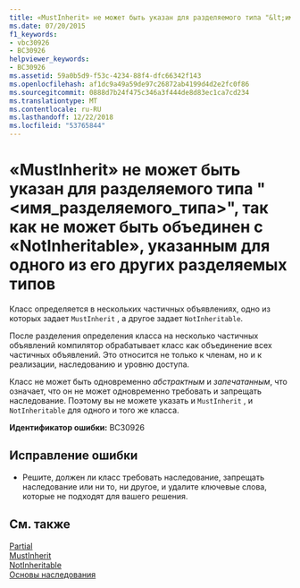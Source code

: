 ```yaml
---
title: «MustInherit» не может быть указан для разделяемого типа "&lt;имя_разделяемого_типа&gt;", так как не может быть объединен с «NotInheritable», указанным для одного из его других разделяемых типов
ms.date: 07/20/2015
f1_keywords:
- vbc30926
- BC30926
helpviewer_keywords:
- BC30926
ms.assetid: 59a0b5d9-f53c-4234-88f4-dfc66342f143
ms.openlocfilehash: af1dc9a49a59de97c26872ab4199d4d2e2fc0f86
ms.sourcegitcommit: 0888d7b24f475c346a3f444de8d83ec1ca7cd234
ms.translationtype: MT
ms.contentlocale: ru-RU
ms.lasthandoff: 12/22/2018
ms.locfileid: "53765844"
---
```

# <a name="mustinherit-cannot-be-specified-for-partial-type-ltpartialtypenamegt-because-it-cannot-be-combined-with-notinheritable-specified-for-one-of-its-other-partial-types"></a>«MustInherit» не может быть указан для разделяемого типа "&lt;имя_разделяемого_типа&gt;", так как не может быть объединен с «NotInheritable», указанным для одного из его других разделяемых типов
Класс определяется в нескольких частичных объявлениях, одно из которых задает `MustInherit` , а другое задает `NotInheritable`.  
  
 После разделения определения класса на несколько частичных объявлений компилятор обрабатывает класс как объединение всех частичных объявлений. Это относится не только к членам, но и к реализации, наследованию и уровню доступа.  
  
 Класс не может быть одновременно *абстрактным* и *запечатанным*, что означает, что он не может одновременно требовать и запрещать наследование. Поэтому вы не можете указать и `MustInherit` , и `NotInheritable` для одного и того же класса.  
  
 **Идентификатор ошибки:** BC30926  
  
## <a name="to-correct-this-error"></a>Исправление ошибки  
  
-   Решите, должен ли класс требовать наследование, запрещать наследование или ни то, ни другое, и удалите ключевые слова, которые не подходят для вашего решения.  
  
## <a name="see-also"></a>См. также  
 [Partial](../../visual-basic/language-reference/modifiers/partial.md)  
 [MustInherit](../../visual-basic/language-reference/modifiers/mustinherit.md)  
 [NotInheritable](../../visual-basic/language-reference/modifiers/notinheritable.md)  
 [Основы наследования](../../visual-basic/programming-guide/language-features/objects-and-classes/inheritance-basics.md)
